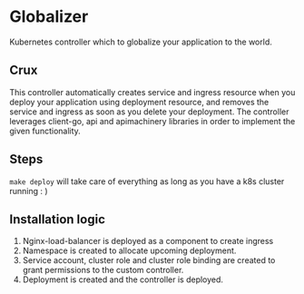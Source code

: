 # Globalizer
Kubernetes controller which to globalize your application to the world.

## Crux
This controller automatically creates service and ingress resource when you deploy your application using deployment resource, and removes the service and ingress as soon as you delete your deployment. The controller leverages client-go, api and apimachinery libraries in order to implement the given functionality.

## Steps
`make deploy` will take care of everything as long as you have a k8s cluster running : )

## Installation logic
1) Nginx-load-balancer is deployed as a component to create ingress
2) Namespace is created to allocate upcoming deployment.
3) Service account, cluster role and cluster role binding are created to grant permissions to the custom controller.
4) Deployment is created and the controller is deployed.

